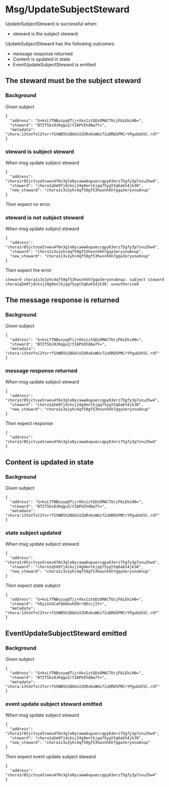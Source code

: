 # Msg/UpdateSubjectSteward

UpdateSubjectSteward is successful when:
  - steward is the subject steward

  UpdateSubjectSteward has the following outcomes:
  - message response returned
  - Content is updated in state
  - EventUpdateSubjectSteward is emitted

## The steward must be the subject steward

### Background

_Given_ subject

```
{
  "address": "G+ksLYTNBuzyqdTij+Xkx1ztGDzOMACTUcjF6iEkiH0=",
  "steward": "BTZfSbi0JKqguZ/tIAPUIhdAa7Y=",
  "metadata": "chora:13toVfvC2YxrrfSXWB5h2BGHiXZURsKxWUz72uDRDSPMCrYPguGUXSC.rdf"
}
```

### steward is subject steward

_When_ msg update subject steward

```
{
  "address": "chora1r05jctvye5rweu4f6n3gle0ycaww6xpueccqpy63erz75gfy3p7snu2hw4",
  "steward": "chora1q5m97jdcksj24g9enlkjqq75ygt5q6ak54jk38",
  "new_steward": "chora1s3x2yhc4qf59gf53hwsnhkh7gqa3eryxnu6nup"
}
```

_Then_ expect no error.

### steward is not subject steward

_When_ msg update subject steward

```
{
  "address": "chora1r05jctvye5rweu4f6n3gle0ycaww6xpueccqpy63erz75gfy3p7snu2hw4",
  "steward": "chora1s3x2yhc4qf59gf53hwsnhkh7gqa3eryxnu6nup",
  "new_steward": "chora1s3x2yhc4qf59gf53hwsnhkh7gqa3eryxnu6nup"
}
```

_Then_ expect the error

```
steward chora1s3x2yhc4qf59gf53hwsnhkh7gqa3eryxnu6nup: subject steward chora1q5m97jdcksj24g9enlkjqq75ygt5q6ak54jk38: unauthorized
```

## The message response is returned

### Background

_Given_ subject

```
{
  "address": "G+ksLYTNBuzyqdTij+Xkx1ztGDzOMACTUcjF6iEkiH0=",
  "steward": "BTZfSbi0JKqguZ/tIAPUIhdAa7Y=",
  "metadata": "chora:13toVfvC2YxrrfSXWB5h2BGHiXZURsKxWUz72uDRDSPMCrYPguGUXSC.rdf"
}
```

### message response returned

_When_ msg update subject steward

```
{
  "address": "chora1r05jctvye5rweu4f6n3gle0ycaww6xpueccqpy63erz75gfy3p7snu2hw4",
  "steward": "chora1q5m97jdcksj24g9enlkjqq75ygt5q6ak54jk38",
  "new_steward": "chora1s3x2yhc4qf59gf53hwsnhkh7gqa3eryxnu6nup"
}
```

_Then_ expect response

```
{
  "address": "chora1r05jctvye5rweu4f6n3gle0ycaww6xpueccqpy63erz75gfy3p7snu2hw4"
}
```

## Content is updated in state

### Background

_Given_ subject

```
{
  "address": "G+ksLYTNBuzyqdTij+Xkx1ztGDzOMACTUcjF6iEkiH0=",
  "steward": "BTZfSbi0JKqguZ/tIAPUIhdAa7Y=",
  "metadata": "chora:13toVfvC2YxrrfSXWB5h2BGHiXZURsKxWUz72uDRDSPMCrYPguGUXSC.rdf"
}
```

### state subject updated

_When_ msg update subject steward

```
{
  "address": "chora1r05jctvye5rweu4f6n3gle0ycaww6xpueccqpy63erz75gfy3p7snu2hw4",
  "steward": "chora1q5m97jdcksj24g9enlkjqq75ygt5q6ak54jk38",
  "new_steward": "chora1s3x2yhc4qf59gf53hwsnhkh7gqa3eryxnu6nup"
}
```

_Then_ expect state subject

```
{
  "address": "G+ksLYTNBuzyqdTij+Xkx1ztGDzOMACTUcjF6iEkiH0=",
  "steward": "hEyiXxUCaFQmkbuhO9r+QDscjIY=",
  "metadata": "chora:13toVfvC2YxrrfSXWB5h2BGHiXZURsKxWUz72uDRDSPMCrYPguGUXSC.rdf"
}
```

## EventUpdateSubjectSteward emitted

### Background

_Given_ subject

```
{
  "address": "G+ksLYTNBuzyqdTij+Xkx1ztGDzOMACTUcjF6iEkiH0=",
  "steward": "BTZfSbi0JKqguZ/tIAPUIhdAa7Y=",
  "metadata": "chora:13toVfvC2YxrrfSXWB5h2BGHiXZURsKxWUz72uDRDSPMCrYPguGUXSC.rdf"
}
```

### event update subject steward emitted

_When_ msg update subject steward

```
{
  "address": "chora1r05jctvye5rweu4f6n3gle0ycaww6xpueccqpy63erz75gfy3p7snu2hw4",
  "steward": "chora1q5m97jdcksj24g9enlkjqq75ygt5q6ak54jk38",
  "new_steward": "chora1s3x2yhc4qf59gf53hwsnhkh7gqa3eryxnu6nup"
}
```

_Then_ expect event update subject steward

```
{
  "address": "chora1r05jctvye5rweu4f6n3gle0ycaww6xpueccqpy63erz75gfy3p7snu2hw4"
}
```
